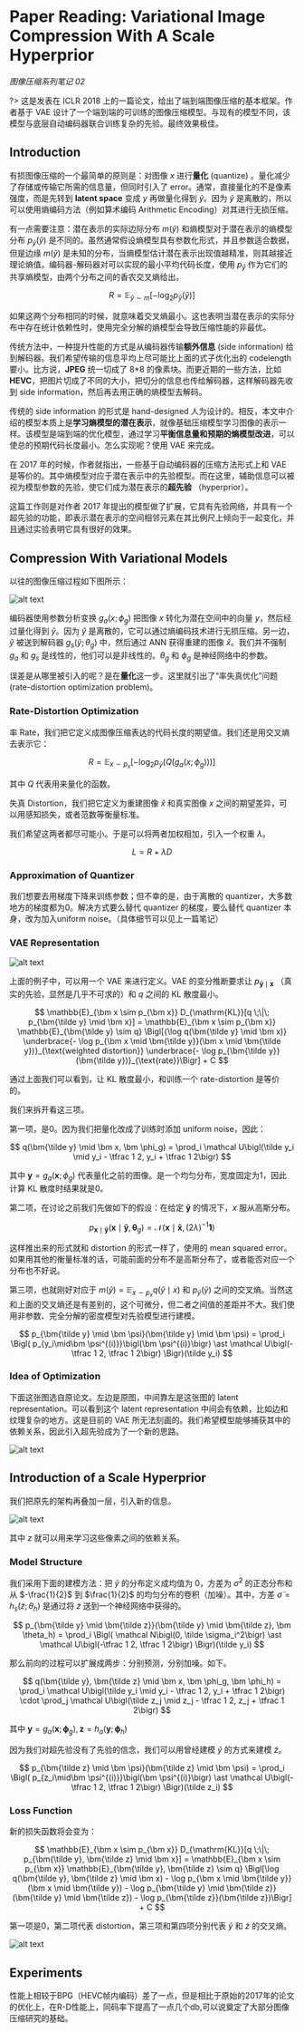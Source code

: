 # Paper Reading: Variational Image Compression With A Scale Hyperprior

*图像压缩系列笔记 02*

?> 这是发表在 ICLR 2018 上的一篇论文，给出了端到端图像压缩的基本框架。作者基于 VAE 设计了一个端到端的可训练的图像压缩模型。与现有的模型不同，该模型与底层自动编码器联合训练复杂的先验。最终效果极佳。

## Introduction
有损图像压缩的一个最简单的原则是：对图像 $x$ 进行**量化** (quantize) 。量化减少了存储或传输它所需的信息量，但同时引入了 error。通常，直接量化的不是像素强度，而是先转到 **latent space** 变成 $y$ 再做量化得到 $\hat{y}$。因为 $\hat{y}$ 是离散的，所以可以使用熵编码方法（例如算术编码 Arithmetic Encoding）对其进行无损压缩。

有一点需要注意：潜在表示的实际边际分布 $m(\hat{y})$ 和熵模型对于潜在表示的熵模型分布 $p_{\hat{y}}(\hat{y})$ 是不同的。虽然通常假设熵模型具有参数化形式，并且参数适合数据，但是边缘 $m(\hat{y})$ 是未知的分布，当熵模型估计潜在表示出现值越精准，则其越接近理论熵值。编码器-解码器对可以实现的最小平均代码长度，使用 $p_{\hat{y}}$ 作为它们的共享熵模型，由两个分布之间的香农交叉熵给出。

$$
R=\mathbb{E}_{\hat{y}\sim m}[-\log_2 p_{\hat{y}}(\hat{y})]
$$

如果这两个分布相同的时候，就意味着交叉熵最小。这也表明当潜在表示的实际分布中存在统计依赖性时，使用完全分解的熵模型会导致压缩性能的非最优。

传统方法中，一种提升性能的方式是从编码器传输**额外信息** (side information) 给到解码器。我们希望传输的信息平均上尽可能比上面的式子优化出的 codelength 要小。比方说，**JPEG** 统一切成了 8*8 的像素块。而更近期的一些方法，比如 **HEVC**，把图片切成了不同的大小，把切分的信息也传给解码器，这样解码器先收到 side information，然后再去用正确的熵模型去解码。

传统的 side information 的形式是 hand-designed 人为设计的。相反，本文中介绍的模型本质上是**学习熵模型的潜在表示**，就像基础压缩模型学习图像的表示一样。该模型是端到端的优化模型，通过学习**平衡信息量和预期的熵模型改进**，可以使总的预期代码长度最小。怎么实现呢？使用 VAE 来完成。

在 2017 年的时候，作者就指出，一些基于自动编码器的压缩方法形式上和 VAE 是等价的。其中熵模型对应于潜在表示中的先验模型。而在这里，辅助信息可以被视为模型参数的先验，使它们成为潜在表示的**超先验** （hyperprior）。

这篇工作则是对作者 2017 年提出的模型做了扩展，它具有先验网络，并具有一个超先验的功能，即表示潜在表示的空间相邻元素在其比例尺上倾向于一起变化，并且通过实验表明它具有很好的效果。

## Compression With Variational Models
以往的图像压缩过程如下图所示：

![alt text](image.png ':size=80%')

编码器使用参数分析变换 $g_a(x;\phi _g)$ 把图像 $x$ 转化为潜在空间中的向量 $y$，然后经过量化得到 $\hat{y}$。因为 $\hat{y}$ 是离散的，它可以通过熵编码技术进行无损压缩。另一边，$\hat{y}$ 被送到解码器 $g_s(\hat{y};\theta _g)$ 中，然后通过 ANN 获得重建的图像 $\hat{x}$。我们并不强制 $g_a$ 和 $g_s$ 是线性的，他们可以是非线性的。$\theta _g$ 和 $\phi _g$ 是神经网络中的参数。

误差是从哪里被引入的呢？是在**量化**这一步。这里就引出了“率失真优化”问题 (rate-distortion optimization problem)。

### Rate-Distortion Optimization
率 Rate，我们把它定义成图像压缩表达的代码长度的期望值。我们还是用交叉熵去表示它：

$$
R=\mathbb{E}_{x\sim p_x}[-\log_2 p_{\hat{y}}(Q(g_a(x; \phi_g)))]
$$

其中 $Q$ 代表用来量化的函数。

失真 Distortion，我们把它定义为重建图像 $\hat{x}$ 和真实图像 $x$ 之间的期望差异，可以用感知损失，或者范数等衡量标准。

我们希望这两者都尽可能小。于是可以将两者加权相加，引入一个权重 $\lambda$。

$$
L = R + \lambda D
$$

### Approximation of Quantizer
我们想要去用梯度下降来训练参数；但不幸的是，由于离散的 quantizer，大多数地方的梯度都为0。解决方式要么替代 quantizer 的梯度，要么替代 quantizer 本身，改为加入uniform noise。（具体细节可以见上一篇笔记）

### VAE Representation

![alt text](image-1.png ':size=70%')

上面的例子中，可以用一个 VAE 来进行定义。VAE 的变分推断要求让 $p_{\bm{\tilde y} \mid \bm x}$ （真实的先验，显然是几乎不可求的）和 $q$ 之间的 KL 散度最小。

$$
\mathbb{E}_{\bm x \sim
 p_{\bm x}} D_{\mathrm{KL}}[q \;\|\; p_{\bm{\tilde y} \mid \bm x}] = \mathbb{E}_{\bm x \sim p_{\bm x}} \mathbb{E}_{\bm{\tilde y} \sim q} \Bigl[{\log q(\bm{\tilde y} \mid \bm x)} \underbrace{- \log p_{\bm x \mid \bm{\tilde y}}(\bm x \mid \bm{\tilde y})}_{\text{weighted distortion}} \underbrace{- \log p_{\bm{\tilde y}}(\bm{\tilde y})}_{\text{rate}}\Bigr] + C
$$

通过上面我们可以看到，让 KL 散度最小，和训练一个 rate-distortion 是等价的。

我们来拆开看这三项。

第一项，是0。因为我们把量化改成了训练时添加 uniform noise，因此：

$$
q(\bm{\tilde y} \mid \bm x, \bm \phi_g) = \prod_i \mathcal U\bigl(\tilde y_i \mid y_i - \tfrac 1 2, y_i + \tfrac 1 2\bigr)
$$

其中 $\bm y = g_a(\bm x; \phi_g)$ 代表量化之前的图像。是一个均匀分布，宽度固定为1，因此计算 KL 散度时结果就是0。

第二项，在讨论之前我们先做如下的假设：在给定 $\bm{\tilde y}$ 的情况下，$x$ 服从高斯分布。

$$
p_{\bm x \mid \bm{\tilde y}}(\bm x \mid \bm{\tilde y}, \bm \theta_g) = \mathcal N\bigl(\bm x \mid \bm{\tilde x}, (2\lambda)^{-1} \bm 1\bigr)
$$

这样推出来的形式就和 distortion 的形式一样了，使用的 mean squared error。如果用其他的衡量标准的话，可能前面的分布不是高斯分布了，或者能否对应一个分布也不好说。

第三项，也就刚好对应于 $m(\hat{y}) = \mathbb{E}_{x\sim p_x}q(\tilde y\mid x)$ 和 $p_{\tilde{y}}(\tilde{y})$ 之间的交叉熵。当然这和上面的交叉熵还是有差别的，这个可微分，但二者之间值的差距并不大。我们使用非参数、完全分解的密度模型对先验模型进行建模。

$$
p_{\bm{\tilde y} \mid \bm \psi}(\bm{\tilde y} \mid \bm \psi) = \prod_i \Bigl( p_{y_i\mid\bm \psi^{(i)}}\bigl(\bm \psi^{(i)}\bigr) \ast \mathcal U\bigl(-\tfrac 1 2, \tfrac 1 2\bigr) \Bigr)(\tilde y_i)
$$

### Idea of Optimization
下面这张图选自原论文。左边是原图，中间靠左是这张图的 latent representation。可以看到这个 latent representation 中间会有依赖，比如边和纹理复杂的地方。这是目前的 VAE 所无法刻画的。我们希望模型能够捕获其中的依赖关系，因此引入超先验成为了一个新的思路。

![alt text](image-2.png ':size=80%')

## Introduction of a Scale Hyperprior
我们把原先的架构再叠加一层，引入新的信息。

![alt text](image-3.png ':size=80%')

其中 $z$ 就可以用来学习这些像素之间的依赖关系。

### Model Structure

我们采用下面的建模方法：把 $\tilde y$ 的分布定义成均值为 0，方差为 $\tilde \sigma ^2$ 的正态分布和从 $-\frac{1}{2}$ 到 $\frac{1}{2}$ 的均匀分布的卷积（加噪）。其中，方差 $\tilde \sigma = h_s(\tilde z; \theta_h)$ 是通过将 $\tilde z$ 送到一个神经网络中获得的。

$$
p_{\bm{\tilde y} \mid \bm{\tilde z}}(\bm{\tilde y} \mid \bm{\tilde z}, \bm \theta_h) = \prod_i \Bigl( \mathcal N\bigl(0, \tilde \sigma_i^2\bigr) \ast \mathcal U\bigl(-\tfrac 1 2, \tfrac 1 2\bigr) \Bigr)(\tilde y_i)
$$

那么前向的过程可以扩展成两步：分别预测，分别加噪。如下。

$$
q(\bm{\tilde y}, \bm{\tilde z} \mid \bm x, \bm \phi_g, \bm \phi_h) = \prod_i \mathcal U\bigl(\tilde y_i \mid y_i - \tfrac 1 2, y_i + \tfrac 1 2\bigr) \cdot \prod_j \mathcal U\bigl(\tilde z_j \mid z_j - \tfrac 1 2, z_j + \tfrac 1 2\bigr)
$$

其中 $\bm y = g_a(\bm x; \bm \phi_g), \bm z = h_a(\bm y; \bm \phi_h)$

因为我们对超先验没有了先验的信念，我们可以用曾经建模 $\tilde y$ 的方式来建模 $\tilde z$。

$$
p_{\bm{\tilde z} \mid \bm \psi}(\bm{\tilde z} \mid \bm \psi) = \prod_i \Bigl( p_{z_i\mid\bm \psi^{(i)}}\bigl(\bm \psi^{(i)}\bigr) \ast \mathcal U\bigl(-\tfrac 1 2, \tfrac 1 2\bigr) \Bigr)(\tilde z_i)
$$

### Loss Function

新的损失函数将会变为：

$$
\mathbb{E}_{\bm x \sim p_{\bm x}} D_{\mathrm{KL}}[q \;\|\; p_{\bm{\tilde y}, \bm{\tilde z} \mid \bm x}] = \mathbb{E}_{\bm x \sim p_{\bm x}} \mathbb{E}_{\bm{\tilde y}, \bm{\tilde z} \sim q} \Bigl[\log q(\bm{\tilde y}, \bm{\tilde z} \mid \bm x) - \log p_{\bm x \mid \bm{\tilde y}}(\bm x \mid \bm{\tilde y}) - \log p_{\bm{\tilde y} \mid \bm{\tilde z}}(\bm{\tilde y} \mid \bm{\tilde z}) - \log p_{\bm{\tilde z}}(\bm{\tilde z})\Bigr] + C
$$

第一项是0，第二项代表 distortion，第三项和第四项分别代表 $\tilde y$ 和 $\tilde z$ 的交叉熵。

![alt text](image-4.png ':size=80%')

## Experiments
性能上相较于BPG（HEVC帧内编码）差了一点，但是相比于原始的2017年的论文的优化上，在R-D性能上，同码率下提高了一点几个db,可以说奠定了大部分图像压缩研究的基础。
